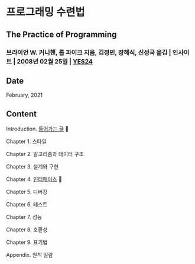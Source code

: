 # 프로그래밍 수련법
## The Practice of Programming
### 브라이언 W. 커니핸, 롭 파이크 지음, 김정민, 장혜식, 신성국 옮김 | 인사이트 | 2008년 02월 25일 | [YES24](http://www.yes24.com/Product/Goods/2833579)

## Date
February, 2021

## Content

Introduction. [들어가는 글](https://github.com/inyong37/Study/blob/master/II.%20Book/iii.%20Korean/%ED%94%84%EB%A1%9C%EA%B7%B8%EB%9E%98%EB%B0%8D%20%EC%88%98%EB%A0%A8%EB%B2%95/C00_Introduction.md) :palm_tree:

Chapter 1. 스타일

Chapter 2. 알고리즘과 데이터 구조

Chapter 3. 설계와 구현

Chapter 4. [인터페이스](https://github.com/inyong37/Study/blob/master/II.%20Book/iii.%20Korean/%ED%94%84%EB%A1%9C%EA%B7%B8%EB%9E%98%EB%B0%8D%20%EC%88%98%EB%A0%A8%EB%B2%95/C04_Interface.md) :deciduous_tree:

Chapter 5. 디버깅

Chapter 6. 테스트

Chapter 7. 성능

Chapter 8. 호환성

Chapter 9. 표기법

Appendix. 원칙 일람
